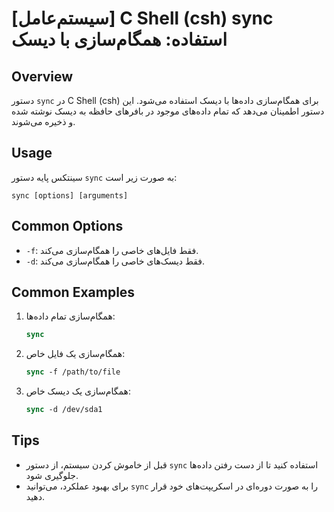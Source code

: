 # [سیستم‌عامل] C Shell (csh) sync استفاده: همگام‌سازی با دیسک

## Overview
دستور `sync` در C Shell (csh) برای همگام‌سازی داده‌ها با دیسک استفاده می‌شود. این دستور اطمینان می‌دهد که تمام داده‌های موجود در بافرهای حافظه به دیسک نوشته شده و ذخیره می‌شوند.

## Usage
سینتکس پایه دستور `sync` به صورت زیر است:

```
sync [options] [arguments]
```

## Common Options
- `-f`: فقط فایل‌های خاصی را همگام‌سازی می‌کند.
- `-d`: فقط دیسک‌های خاصی را همگام‌سازی می‌کند.

## Common Examples
1. همگام‌سازی تمام داده‌ها:
   ```csh
   sync
   ```

2. همگام‌سازی یک فایل خاص:
   ```csh
   sync -f /path/to/file
   ```

3. همگام‌سازی یک دیسک خاص:
   ```csh
   sync -d /dev/sda1
   ```

## Tips
- قبل از خاموش کردن سیستم، از دستور `sync` استفاده کنید تا از دست رفتن داده‌ها جلوگیری شود.
- برای بهبود عملکرد، می‌توانید `sync` را به صورت دوره‌ای در اسکریپت‌های خود قرار دهید.